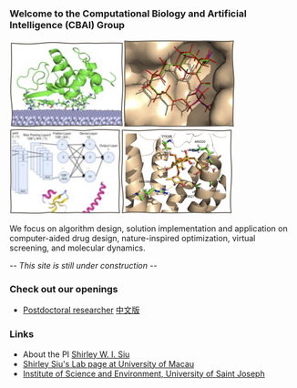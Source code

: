 ### Welcome to the Computational Biology and Artificial Intelligence (CBAI) Group
<img src="images/adsorb.jpg" width="200"><img src="images/dock.jpg" width="195"><img src="images/ml.jpg" width="195"><img src="images/vs.jpg" width="196">

We focus on algorithm design, solution implementation and application on computer-aided drug design, nature-inspired optimization, virtual screening, and molecular dynamics.

*-- This site is still under construction --*

### Check out our openings
- [Postdoctoral researcher](vacancy.md) [中文版](vacancy_cn.md)

### Links
- About the PI [Shirley W. I. Siu](https://cbbio.online/shirleysiu.html)
- [Shirley Siu's Lab page at University of Macau](https://cbbio.online)
- [Institute of Science and Environment, University of Saint Joseph](http://ise.usj.edu.mo/)
